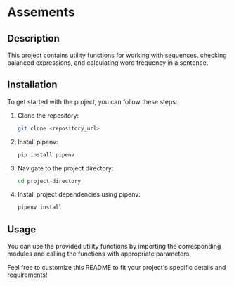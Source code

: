 # Assements

## Description
This project contains utility functions for working with sequences, checking balanced expressions, and calculating word frequency in a sentence.

## Installation
To get started with the project, you can follow these steps:

1. Clone the repository:
   ```bash
   git clone <repository_url>
   ```

2. Install pipenv:
   ```bash
   pip install pipenv
   ```

3. Navigate to the project directory:
   ```bash
   cd project-directory
   ```

4. Install project dependencies using pipenv:
   ```bash
   pipenv install
   ```

## Usage
You can use the provided utility functions by importing the corresponding modules and calling the functions with appropriate parameters.

Feel free to customize this README to fit your project's specific details and requirements!
